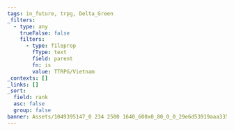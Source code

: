```yaml
---
tags: in_future, trpg, Delta_Green
_filters:
  - type: any
    trueFalse: false
    filters:
      - type: fileprop
        fType: text
        field: parent
        fn: is
        value: TTRPG/Vietnam
_contexts: []
_links: []
_sort:
  field: rank
  asc: false
  group: false
banner: Assets/1049395147_0 234 2500 1640_600x0_80_0_0_29e6d53919aaa33531d31cd812bfbf87.jpg
---
```

